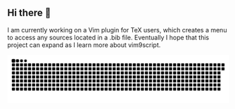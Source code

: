 ## Hi there 👋

I am currently working on a Vim plugin for TeX users, which creates a menu to access any sources located in a .bib file.  Eventually I hope that this project can expand as I learn more about vim9script. 

<img src="https://raw.githubusercontent.com/bradencarlson/bradencarlson/output/snake.svg" alt="Snake animation" />

<!--
**bradencarlson/bradencarlson** is a ✨ _special_ ✨ repository because its `README.md` (this file) appears on your GitHub profile.

Here are some ideas to get you started:

- 🔭 I’m currently working on ...
- 🌱 I’m currently learning ...
- 👯 I’m looking to collaborate on ...
- 🤔 I’m looking for help with ...
- 💬 Ask me about ...
- 📫 How to reach me: ...
- 😄 Pronouns: ...
- ⚡ Fun fact: ...
-->
